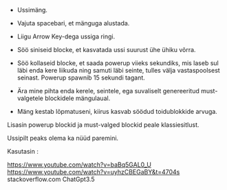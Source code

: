 * Ussimäng.

* Vajuta spacebari, et mänguga alustada.

* Liigu Arrow Key-dega ussiga ringi.

* Söö siniseid blocke, et kasvatada ussi suurust ühe ühiku võrra.

* Söö kollaseid blocke, et saada powerup viieks sekundiks, mis laseb sul läbi enda kere liikuda ning samuti läbi    seinte, tulles välja vastaspoolsest seinast. Powerup spawnib 15 sekundi tagant.

* Ära mine pihta enda kerele, seintele, ega suvaliselt genereeritud must-valgetele blockidele mängulaual.

* Mäng kestab lõpmatuseni, kiirus kasvab söödud toidublokkide arvuga.



Lisasin powerup blockid ja must-valged blockid peale klassiesitlust.

Ussipilt peaks olema ka nüüd paremini.

Kasutasin :

https://www.youtube.com/watch?v=baBq5GAL0_U
https://www.youtube.com/watch?v=uyhzCBEGaBY&t=4704s 
stackoverflow.com
ChatGpt3.5
